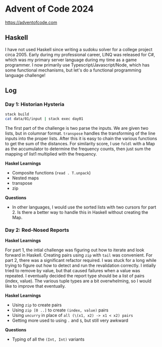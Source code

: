 # Advent of Code 2024

https://adventofcode.com

## Haskell

I have not used Haskell since writing a sudoku solver for a college project circa 2005. Early during my professional career, LINQ was released for C#, which was my primary server language during my time as a game programmer. I now primarily use Typescript/Javascript/Node, which has some functional mechanisms, but let's do a functional programming language challenge!

## Log

### Day 1: Historian Hysteria

```bash
stack build
cat data/01/input | stack exec day01
```

The first part of the challenge is two parse the inputs. We are given two lists, but in columnar format. `transpose` handles the transforming of the line inputs into the proper lists. After this it is easy to chain the various functions to get the sum of the distances. For similarity score, I use `foldl` with a Map as the accumulator to determine the frequency counts, then just sum the mapping of list1 multiplied with the frequency.

**Haskel Learnings**

- Composite functions (`read . T.unpack`)
- Nested maps
- transpose
- zip

**Questions**

- In other languages, I would use the sorted lists with two cursors for part 2. Is there a better way to handle this in Haskell without creating the Map.

### Day 2: Red-Nosed Reports

**Haskel Learnings**

For part 1, the intial challenge was figuring out how to iterate and look forward in Haskell. Creating pairs using `zip` with `tail` was convenient. For part 2, there was a significant refactor required. I was stuck for a long while trying to figure out how to detect and run the revalidation correctly. I intially tried to remove by value, but that caused failures when a value was repeated. I eventually decided the report type should be a list of pairs (index, value). The various tuple types are a bit overwhelming, so I would like to improve that eventually.

**Haskel Learnings**

- Using `zip` to create pairs
- Using `zip [0 ..]` to create `(index, value)` pairs
- Using `uncurry` in place of `all (\(x1, x2) -> x1 < x2) pairs`
- Getting more used to using `.` and `$`, but still very awkward

**Questions**

- Typing of all the `(Int, Int)` variants
